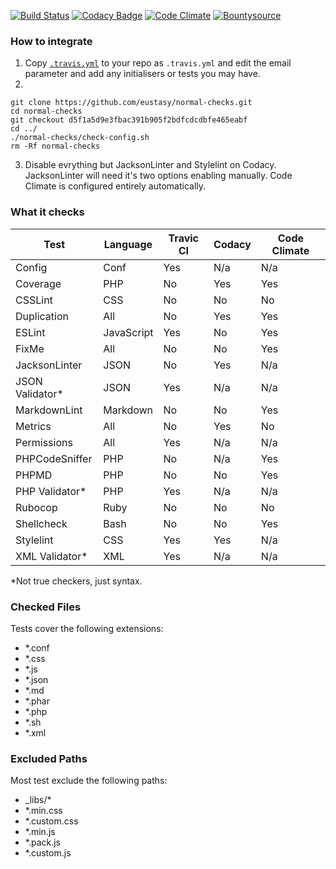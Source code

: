[![Build Status](https://travis-ci.org/eustasy/normal-checks.svg?branch=master)](https://travis-ci.org/eustasy/normal-checks)
[![Codacy Badge](https://api.codacy.com/project/badge/17a405e43e78405c900869b7f9359dfc)](https://www.codacy.com/app/lewisgoddard/normal-checks)
[![Code Climate](https://codeclimate.com/github/eustasy/normal-checks/badges/gpa.svg)](https://codeclimate.com/github/eustasy/normal-checks)
[![Bountysource](https://www.bountysource.com/badge/tracker?tracker_id=23271629)](https://www.bountysource.com/teams/eustasy/issues?tracker_ids=23271629)

### How to integrate

1. Copy [`.travis.yml`](https://github.com/eustasy/normal-checks/blob/master/.travis.yml) to your repo as `.travis.yml` and edit the email parameter and add any initialisers or tests you may have.
2. 
```
git clone https://github.com/eustasy/normal-checks.git
cd normal-checks
git checkout d5f1a5d9e3fbac391b905f2bdfcdcdbfe465eabf
cd ../
./normal-checks/check-config.sh
rm -Rf normal-checks
```
3. Disable evrything but JacksonLinter and Stylelint on Codacy. JacksonLinter will need it's two options enabling manually. Code Climate is configured entirely automatically.

### What it checks

| Test | Language | Travic CI | Codacy | Code Climate |
|------|----------|-----------|--------|--------------|
| Config | Conf           | Yes | N/a | N/a |
| Coverage | PHP          | No  | Yes | Yes |
| CSSLint | CSS           | No  | No  | No  |
| Duplication | All       | No  | Yes | Yes |
| ESLint | JavaScript     | Yes | No  | Yes |
| FixMe | All             | No  | No  | Yes |
| JacksonLinter | JSON    | No  | Yes | N/a |
| JSON Validator* | JSON  | Yes | N/a | N/a |
| MarkdownLint | Markdown | No  | No  | Yes |
| Metrics | All           | No  | Yes | No  |
| Permissions | All       | Yes | N/a | N/a |
| PHPCodeSniffer | PHP    | No  | N/a | Yes |
| PHPMD | PHP             | No  | No  | Yes |
| PHP Validator* | PHP    | Yes | N/a | N/a |
| Rubocop | Ruby          | No  | No  | No  |
| Shellcheck | Bash       | No  | No  | Yes |
| Stylelint | CSS         | Yes | Yes | N/a |
| XML Validator* | XML    | Yes | N/a | N/a |

*Not true checkers, just syntax.

### Checked Files

Tests cover the following extensions:

- *.conf
- *.css
- *.js
- *.json
- *.md
- *.phar
- *.php
- *.sh
- *.xml

### Excluded Paths

Most test exclude the following paths:

- _libs/*
- *.min.css
- *.custom.css
- *.min.js
- *.pack.js
- *.custom.js

